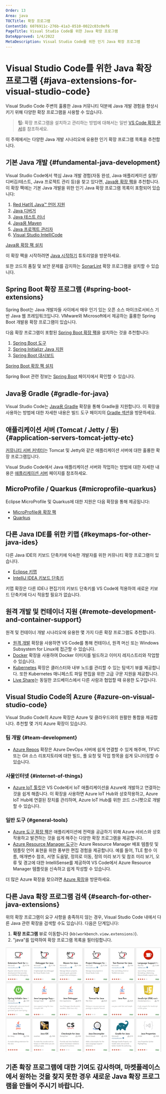 ```yaml
---
Order: 13
Area: java
TOCTitle: 확장 프로그램
ContentId: 6076911c-276b-41a3-8510-0022c03c0ef6
PageTitle: Visual Studio Code를 위한 Java 확장 프로그램
DateApproved: 1/4/2022
MetaDescription: Visual Studio Code를 위한 인기 Java 확장 프로그램
---
```

# Visual Studio Code를 위한 Java 확장 프로그램 {#java-extensions-for-visual-studio-code}

Visual Studio Code 주변의 훌륭한 Java 커뮤니티 덕분에 Java 개발 경험을 향상시키기 위해 다양한 확장 프로그램을 사용할 수 있습니다.

> **팁:** 확장 프로그램을 설치하고 관리하는 방법에 대해서는 일반 [VS Code 확장 문서](/docs/editor/extension-marketplace.md)를 참조하세요.

이 주제에서는 다양한 Java 개발 시나리오에 유용한 인기 확장 프로그램 목록을 추천합니다.

## 기본 Java 개발 {#fundamental-java-development}

Visual Studio Code에서 핵심 Java 개발 경험(자동 완성, Java 애플리케이션 실행/디버깅/테스트, Java 프로젝트 관리 등)을 찾고 있다면, [Java용 확장 팩](https://marketplace.visualstudio.com/items?itemName=vscjava.vscode-java-pack)을 추천합니다. 이 확장 팩에는 기본 Java 개발을 위한 인기 Java 확장 프로그램 목록이 포함되어 있습니다:

1. [Red Hat의 Java™ 언어 지원](https://marketplace.visualstudio.com/items?itemName=redhat.java)
2. [Java 디버거](https://marketplace.visualstudio.com/items?itemName=vscjava.vscode-java-debug)
3. [Java 테스트 러너](https://marketplace.visualstudio.com/items?itemName=vscjava.vscode-java-test)
4. [Java용 Maven](https://marketplace.visualstudio.com/items?itemName=vscjava.vscode-maven)
5. [Java 프로젝트 관리자](https://marketplace.visualstudio.com/items?itemName=vscjava.vscode-java-dependency)
6. [Visual Studio IntelliCode](https://marketplace.visualstudio.com/items?itemName=VisualStudioExptTeam.vscodeintellicode)

<a class="install-extension-btn" href="vscode:extension/vscjava.vscode-java-pack">Java용 확장 팩 설치</a>

이 확장 팩을 시작하려면 [Java 시작하기](/docs/java/java-tutorial.md) 튜토리얼을 방문하세요.

또한 코드의 품질 및 보안 문제를 감지하는 [SonarLint](https://marketplace.visualstudio.com/items?itemName=SonarSource.sonarlint-vscode) 확장 프로그램을 설치할 수 있습니다.

## Spring Boot 확장 프로그램 {#spring-boot-extensions}

Spring Boot는 Java 개발자들 사이에서 매우 인기 있는 오픈 소스 마이크로서비스 기반 Java 웹 프레임워크입니다. VMware와 Microsoft에서 제공하는 훌륭한 Spring Boot 개발용 확장 프로그램이 있습니다.

다음 확장 프로그램이 포함된 [Spring Boot 확장 팩](https://marketplace.visualstudio.com/items?itemName=vvmware.vscode-boot-dev-pack)을 설치하는 것을 추천합니다:

1. [Spring Boot 도구](https://marketplace.visualstudio.com/items?itemName=vmware.vscode-spring-boot)
2. [Spring Initializr Java 지원](https://marketplace.visualstudio.com/items?itemName=vscjava.vscode-spring-initializr)
3. [Spring Boot 대시보드](https://marketplace.visualstudio.com/items?itemName=vscjava.vscode-spring-boot-dashboard)

<a class="install-extension-btn" href="vscode:extension/vmware.vscode-boot-dev-pack">Spring Boot 확장 팩 설치</a>

Spring Boot 관련 정보는 [Spring Boot](/docs/java/java-spring-boot.md) 페이지에서 확인할 수 있습니다.

## Java용 Gradle {#gradle-for-java}

Visual Studio Code는 [Java용 Gradle](https://marketplace.visualstudio.com/items?itemName=vscjava.vscode-gradle) 확장을 통해 Gradle을 지원합니다. 이 확장을 사용하는 방법에 대한 자세한 내용은 빌드 도구 페이지의 [Gradle 섹션](/docs/java/java-build.md#gradle)을 방문하세요.

## 애플리케이션 서버 (Tomcat / Jetty / 등) {#application-servers-tomcat-jetty-etc}

[커뮤니티 서버 커넥터](https://marketplace.visualstudio.com/items?itemName=redhat.vscode-community-server-connector)는 Tomcat 및 Jetty와 같은 애플리케이션 서버에 대한 훌륭한 확장 프로그램입니다.

Visual Studio Code에서 Java 애플리케이션 서버와 작업하는 방법에 대한 자세한 내용은 [애플리케이션 서버](/docs/java/java-tomcat-jetty.md) 페이지를 참조하세요.

## MicroProfile / Quarkus {#microprofile-quarkus}

Eclipse MicroProfile 및 Quarkus에 대한 지원은 다음 확장을 통해 제공됩니다:

* [MicroProfile용 확장 팩](https://marketplace.visualstudio.com/items?itemName=MicroProfile-Community.vscode-microprofile-pack)
* [Quarkus](https://marketplace.visualstudio.com/items?itemName=redhat.vscode-quarkus)

## 다른 Java IDE를 위한 키맵 {#keymaps-for-other-java-ides}

다른 Java IDE의 키보드 단축키에 익숙한 개발자를 위한 커뮤니티 확장 프로그램이 있습니다.

* [Eclipse 키맵](https://marketplace.visualstudio.com/items?itemName=alphabotsec.vscode-eclipse-keybindings)
* [IntelliJ IDEA 키보드 단축키](https://marketplace.visualstudio.com/items?itemName=k--kato.intellij-idea-keybindings)

키맵 확장은 다른 IDE나 편집기의 키보드 단축키를 VS Code에 적용하여 새로운 키보드 단축키에 다시 적응할 필요가 없습니다.

## 원격 개발 및 컨테이너 지원 {#remote-development-and-container-support}

원격 및 컨테이너 개발 시나리오에 유용한 몇 가지 다른 확장 프로그램도 추천합니다.

* [원격 개발](/docs/remote/remote-overview.md) 확장을 사용하면 VS Code를 통해 컨테이너, 원격 머신 또는 Windows Subsystem for Linux에 접근할 수 있습니다.
* [Docker](https://marketplace.visualstudio.com/items?itemName=ms-azuretools.vscode-docker) 확장을 사용하여 Docker 이미지를 빌드하고 이미지 레지스트리와 작업할 수 있습니다.
* [Kubernetes](https://marketplace.visualstudio.com/items?itemName=ms-kubernetes-tools.vscode-kubernetes-tools) 확장은 클러스터와 내부 노드를 관리할 수 있는 탐색기 뷰를 제공합니다. 또한 Kubernetes 매니페스트 파일 편집을 위한 고급 구문 지원을 제공합니다.
* [Live Share](https://marketplace.visualstudio.com/items?itemName=MS-vsliveshare.vsliveshare)는 동일한 코드베이스에서 다른 사람과 협업할 때 유용한 도구입니다.

## Visual Studio Code의 Azure {#azure-on-visual-studio-code}

Visual Studio Code의 Azure 확장은 Azure 및 클라우드와의 원활한 통합을 제공합니다. 추천할 몇 가지 Azure 확장이 있습니다.

### 팀 개발 {#team-development}

* [Azure Repos](https://marketplace.visualstudio.com/items?itemName=ms-vsts.team) 확장은 Azure DevOps 서버에 쉽게 연결할 수 있게 해주며, TFVC 또는 Git 소스 리포지토리에 대한 빌드, 풀 요청 및 작업 항목을 쉽게 모니터링할 수 있습니다.

### 사물인터넷 {#internet-of-things}

* [Azure IoT 툴킷](https://marketplace.visualstudio.com/items?itemName=vsciot-vscode.azure-iot-toolkit)은 VS Code에서 IoT 애플리케이션을 Azure에 개발하고 연결하는 것을 쉽게 해줍니다. 이 확장을 사용하면 Azure IoT Hub와 상호작용하고, Azure IoT Hub에 연결된 장치를 관리하며, Azure IoT Hub를 위한 코드 스니펫으로 개발할 수 있습니다.

### 일반 도구 {#general-tools}

* [Azure 도구 확장 팩](https://marketplace.visualstudio.com/items?itemName=ms-vscode.vscode-node-azure-pack)은 애플리케이션에 전력을 공급하기 위해 Azure 서비스와 상호작용하고 발견하는 것을 쉽게 해주는 다양한 확장 프로그램을 제공합니다.
* [Azure Resource Manager 도구](https://marketplace.visualstudio.com/items?itemName=msazurermtools.azurerm-vscode-tools)는 Azure Resource Manager 배포 템플릿 및 템플릿 언어 표현을 위한 풍부한 편집 경험을 제공합니다. 예를 들어, TLE 함수 이름, 매개변수 참조, 서명 도움말, 정의로 이동, 정의 미리 보기 및 참조 미리 보기, 오류 및 경고에 대한 IntelliSense를 제공하여 VS Code에서 Azure Resource Manager 템플릿을 신속하고 쉽게 작성할 수 있습니다.

더 많은 Azure 확장을 찾으려면 [Azure 확장](/docs/azure/extensions.md)을 방문하세요.

## 다른 Java 확장 프로그램 검색 {#search-for-other-java-extensions}

위의 확장 프로그램이 요구 사항을 충족하지 않는 경우, Visual Studio Code 내에서 다른 Java 관련 확장을 검색할 수도 있습니다. 다음은 단계입니다:

1. **확장 프로그램** 뷰로 이동합니다 (`kb(workbench.view.extensions)`).
2. "java"를 입력하여 확장 프로그램 목록을 필터링합니다.

![Java Extensions](images/extensions/extensions.png)

기존 확장 프로그램에 대한 기여도 감사하며, 마켓플레이스에서 원하는 것을 찾지 못한 경우 새로운 Java 확장 프로그램을 만들어 주시기 바랍니다.
---
